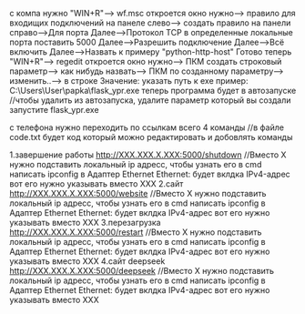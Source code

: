 с компа нужно "WIN+R"--> wf.msc откроется окно нужно--> правило для входищих подключений на панеле слево--> создать правило на панели справо-->Для порта Далее-->Протокол TCP в определенные локальные порта поставить 5000 Далее-->Разрешить подключение Далее-->Всё включить Далее-->Назвать к примеру "python-http-host" Готово
теперь "WIN+R"--> regedit откроется окно нужно--> ПКМ создать строковый параметр--> как нибудь назвать--> ПКМ по созданному параметру--> изменить..--> в строке Значение: указать путь к exe пример: C:\Users\User\papka\flask_ypr.exe
теперь программа будет в автозапуске            //чтобы удалить из автозапуска, удалите параметр который вы создали
запустите flask_ypr.exe





с телефона нужно переходить по ссылкам всего 4 команды    //в файле code.txt будет код который можно редактировать и добовлять команды

1.завершение работы http://XXX.XXX.X.XXX:5000/shutdown   //Вместо X нужно подставить локальный ip адресс, чтобы узнать его в cmd написать ipconfig в Адаптер Ethernet Ethernet: будет вклдка IPv4-адрес вот его нужно указывать вместо XXX
2.сайт http://XXX.XXX.X.XXX:5000/website                 //Вместо X нужно подставить локальный ip адресс, чтобы узнать его в cmd написать ipconfig в Адаптер Ethernet Ethernet: будет вклдка IPv4-адрес вот его нужно указывать вместо XXX
3.перезагрузка http://XXX.XXX.X.XXX:5000/restart         //Вместо X нужно подставить локальный ip адресс, чтобы узнать его в cmd написать ipconfig в Адаптер Ethernet Ethernet: будет вклдка IPv4-адрес вот его нужно указывать вместо XXX
4.сайт deepseek http://XXX.XXX.X.XXX:5000/deepseek       //Вместо X нужно подставить локальный ip адресс, чтобы узнать его в cmd написать ipconfig в Адаптер Ethernet Ethernet: будет вклдка IPv4-адрес вот его нужно указывать вместо XXX
